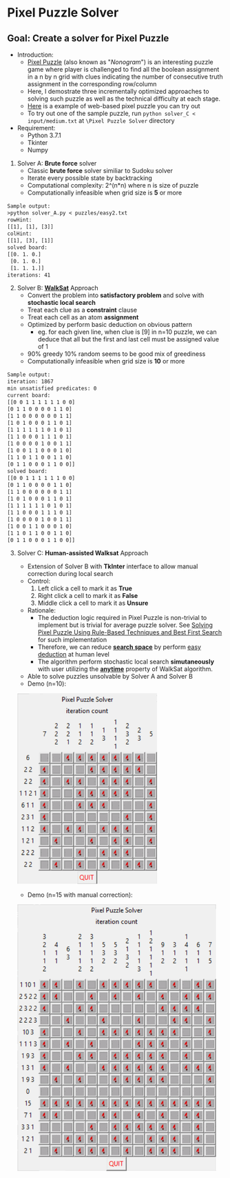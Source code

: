 # Pixel Puzzle Solver
## Goal: Create a solver for Pixel Puzzle
* Introduction:
    * [Pixel Puzzle](https://en.wikipedia.org/wiki/Nonogram) (also known as "*Nonogram*") is an interesting puzzle game where player is challenged to find all the boolean assignment in a n by n grid with clues indicating the number of consecutive truth assignment in the corresponding row/column
    * Here, I demostrate three incrementally optimized approaches to solving such puzzle as well as the technical difficulty at each stage. 
    * [Here](https://www.puzzle-nonograms.com/) is a example of web-based pixel puzzle you can try out
    * To try out one of the sample puzzle, run `python solver_C < input/medium.txt` at `\Pixel Puzzle Solver` directory
* Requirement:
    * Python 3.7.1
    * Tkinter
    * Numpy
1. Solver A: **Brute force** solver
    * Classic **brute force** solver similiar to Sudoku solver
    * Iterate every possible state by backtracking
    * Computational complexity: 2^(n*n) where n is size of puzzle
    * Computationally infeasible when grid size is **5** or more
```
Sample output:
>python solver_A.py < puzzles/easy2.txt
rowHint:
[[1], [1], [3]]
colHint:
[[1], [3], [1]]
solved board:
[[0. 1. 0.]
 [0. 1. 0.]
 [1. 1. 1.]]
iterations: 41
```
2. Solver B: [**WalkSat**](https://en.wikipedia.org/wiki/WalkSAT) Approach
    * Convert the problem into **satisfactory problem** and solve with **stochastic local search**
    * Treat each clue as a **constraint** clause
    * Treat each cell as an atom **assignment**
    * Optimized by perform basic deduction on obvious pattern
        * eg. for each given line, when clue is [9] in n=10 puzzle, we can deduce that all but the first and last cell must be assigned value of 1
    * 90% greedy 10% random seems to be good mix of greediness
    * Computationally infeasible when grid size is **10** or more
 ```
 Sample output:
iteration: 1867
min unsatisfied predicates: 0
current board:
[[0 0 1 1 1 1 1 1 0 0]
 [0 1 1 0 0 0 0 1 1 0]
 [1 1 0 0 0 0 0 0 1 1]
 [1 0 1 0 0 0 1 1 0 1]
 [1 1 1 1 1 1 0 1 0 1]
 [1 1 0 0 0 1 1 1 0 1]
 [1 0 0 0 0 1 0 0 1 1]
 [1 0 0 1 1 0 0 0 1 0]
 [1 1 0 1 1 0 0 1 1 0]
 [0 1 1 0 0 0 1 1 0 0]]
solved board:
[[0 0 1 1 1 1 1 1 0 0]
 [0 1 1 0 0 0 0 1 1 0]
 [1 1 0 0 0 0 0 0 1 1]
 [1 0 1 0 0 0 1 1 0 1]
 [1 1 1 1 1 1 0 1 0 1]
 [1 1 0 0 0 1 1 1 0 1]
 [1 0 0 0 0 1 0 0 1 1]
 [1 0 0 1 1 0 0 0 1 0]
 [1 1 0 1 1 0 0 1 1 0]
 [0 1 1 0 0 0 1 1 0 0]]
 ```
 3. Solver C: **Human-assisted Walksat** Approach
    * Extension of Solver B with **TkInter** interface to allow manual correction during local search
    * Control:
        1. Left click a cell to mark it as **True**
        1. Right click a cell to mark it as **False**
        1. Middle click a cell to mark it as **Unsure**
    * Rationale:
        * The deduction logic required in Pixel Puzzle is non-trivial to implement but is trivial for average puzzle solver. See [Solving Pixel Puzzle Using Rule-Based Techniques and Best First Search](https://www.researchgate.net/publication/232648861_Solving_Pixel_Puzzle_Using_Rule-Based_Techniques_and_Best_First_Search) for such implementation
        * Therefore, we can reduce [**search space**](https://en.wikipedia.org/wiki/Search_space) by perform [easy deduction](https://en.wikipedia.org/wiki/Nonogram#Solution_techniques) at human level 
        * The algorithm perform stochastic local search **simutaneously** with user utilizing the [**anytime**](https://en.wikipedia.org/wiki/Anytime_algorithm) property of WalkSat algorithm.
    * Able to solve puzzles unsolvable by Solver A and Solver B
    * Demo (n=10):
    
    ![Demo](/demo/size_10_fast.gif)
    * Demo (n=15 with manual correction):
    
    ![Demo2](/demo/size_15_fast.gif)